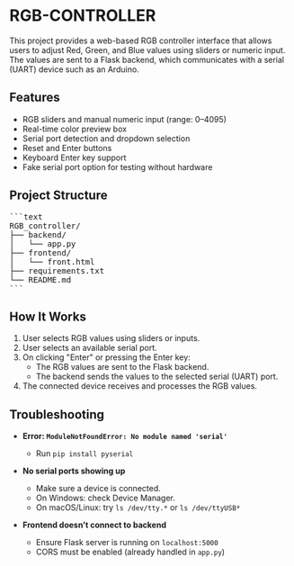 # RGB-CONTROLLER
 This project provides a web-based RGB controller interface that allows users to adjust Red, Green, and Blue values using sliders or numeric input. The values are sent to a Flask backend, which communicates with a serial (UART) device such as an Arduino.

## Features

- RGB sliders and manual numeric input (range: 0–4095)
- Real-time color preview box
- Serial port detection and dropdown selection
- Reset and Enter buttons
- Keyboard Enter key support
- Fake serial port option for testing without hardware

## Project Structure
<pre>
```text
RGB_controller/
├── backend/
│   └── app.py
├── frontend/
│   └── front.html
├── requirements.txt
└── README.md
```
</pre>

## How It Works

1. User selects RGB values using sliders or inputs.
2. User selects an available serial port.
3. On clicking "Enter" or pressing the Enter key:
   - The RGB values are sent to the Flask backend.
   - The backend sends the values to the selected serial (UART) port.
4. The connected device receives and processes the RGB values.

## Troubleshooting

- **Error: `ModuleNotFoundError: No module named 'serial'`**
  - Run `pip install pyserial`

- **No serial ports showing up**
  - Make sure a device is connected.
  - On Windows: check Device Manager.
  - On macOS/Linux: try `ls /dev/tty.*` or `ls /dev/ttyUSB*`

- **Frontend doesn't connect to backend**
  - Ensure Flask server is running on `localhost:5000`
  - CORS must be enabled (already handled in `app.py`)
